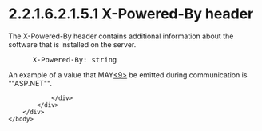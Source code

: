 <html dir="LTR" xmlns:mshelp="http://msdn.microsoft.com/mshelp" xmlns:ddue="http://ddue.schemas.microsoft.com/authoring/2003/5" xmlns:xlink="http://www.w3.org/1999/xlink" xmlns:tool="http://www.microsoft.com/tooltip">
    <head>
        <meta http-equiv="Content-Type" content="text/html; CHARSET=utf-8"></meta>
        <meta name="save" content="history"></meta>
        <title>2.2.1.6.2.1.5.1 X-Powered-By header</title>
        <xml>
            <mshelp:toctitle title="2.2.1.6.2.1.5.1 X-Powered-By header"></mshelp:toctitle>
            <mshelp:rltitle title="[MS-SSAS8]: X-Powered-By header"></mshelp:rltitle>
            <mshelp:keyword index="A" term="1a7610dd-30c2-4885-a815-fba29ba373ef"></mshelp:keyword>
            <mshelp:attr name="DCSext.ContentType" value="open specification"></mshelp:attr>
            <mshelp:attr name="AssetID" value="1a7610dd-30c2-4885-a815-fba29ba373ef"></mshelp:attr>
            <mshelp:attr name="TopicType" value="kbRef"></mshelp:attr>
            <mshelp:attr name="DCSext.Title" value="[MS-SSAS8]: X-Powered-By header" />
        </xml>
    </head>
    <body>
        <div id="header">
            <h1 class="heading">2.2.1.6.2.1.5.1 X-Powered-By header</h1>
        </div>
        <div id="mainSection">
            <div id="mainBody">
                <div id="allHistory" class="saveHistory"></div>
                <div id="sectionSection0" class="section" name="collapseableSection">
                    

<p>The X-Powered-By header contains additional information
about the software that is installed on the server.</p>

<dl>
<dd>
<div><pre> X-Powered-By: string
</pre></div>
</dd></dl>

<p>An example of a value that MAY<a id="Appendix_A_Target_9"></a><a href="05c9e5c4-4566-418c-a56e-69fca8d73f4b.htm#Appendix_A_9" aria-label="Product behavior note 9">&lt;9&gt;</a> be emitted
during communication is &quot;&quot;ASP.NET&quot;&quot;.</p>


                </div>
            </div>
        </div>
    </body>
</html>